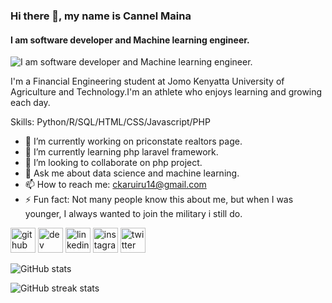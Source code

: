 ### Hi there 👋, my name is Cannel Maina
#### I am software developer and Machine learning engineer.
![I am software developer and Machine learning engineer.](https://images.app.goo.gl/LxArQAiV1Kn2seYa7)

I'm a Financial Engineering student at Jomo Kenyatta University of Agriculture and Technology.I'm an athlete who enjoys learning and growing each day.

Skills: Python/R/SQL/HTML/CSS/Javascript/PHP

- 🔭 I’m currently working on priconstate realtors page. 
- 🌱 I’m currently learning php laravel framework. 
- 👯 I’m looking to collaborate on php project. 
- 💬 Ask me about data science and machine learning. 
- 📫 How to reach me: ckaruiru14@gmail.com 
- ⚡ Fun fact: Not many people know this about me, but when I was younger, I always wanted to join the military i still do. 


[<img src='https://cdn.jsdelivr.net/npm/simple-icons@3.0.1/icons/github.svg' alt='github' height='40'>](https://github.com/cannel14)  [<img src='https://cdn.jsdelivr.net/npm/simple-icons@3.0.1/icons/dev-dot-to.svg' alt='dev' height='40'>](https://dev.to/cannel14)  [<img src='https://cdn.jsdelivr.net/npm/simple-icons@3.0.1/icons/linkedin.svg' alt='linkedin' height='40'>](https://www.linkedin.com/in/cannel/)  [<img src='https://cdn.jsdelivr.net/npm/simple-icons@3.0.1/icons/instagram.svg' alt='instagram' height='40'>](https://www.instagram.com/kanel1304/)  [<img src='https://cdn.jsdelivr.net/npm/simple-icons@3.0.1/icons/twitter.svg' alt='twitter' height='40'>](https://twitter.com/cannel)  

![GitHub stats](https://github-readme-stats.vercel.app/api?username=cannel14&show_icons=true)  

![GitHub streak stats](https://github-readme-streak-stats.herokuapp.com/?user=cannel14)  

